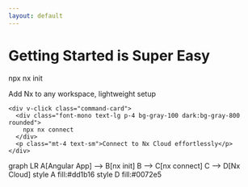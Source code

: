 ```yaml
---
layout: default
---
```


# Getting Started is Super Easy

<div class="mt-12">
  <div class="grid grid-cols-2 gap-8">
    <div v-click class="command-card">
      <div class="font-mono text-lg p-4 bg-gray-100 dark:bg-gray-800 rounded">
        npx nx init
      </div>
      <p class="mt-4 text-sm">Add Nx to any workspace, lightweight setup</p>
    </div>

    <div v-click class="command-card">
      <div class="font-mono text-lg p-4 bg-gray-100 dark:bg-gray-800 rounded">
        npx nx connect
      </div>
      <p class="mt-4 text-sm">Connect to Nx Cloud effortlessly</p>
    </div>
  </div>

  <div v-click class="mt-12">
    <div class="mermaid">
      graph LR
        A[Angular App] --> B[nx init]
        B --> C[nx connect]
        C --> D[Nx Cloud]
        style A fill:#dd1b16
        style D fill:#0072e5
    </div>
  </div>
</div>

<style>
.command-card {
  @apply p-6 rounded-lg border border-gray-200 dark:border-gray-700 text-center transition-all duration-200;
}
.command-card:hover {
  @apply shadow-lg transform -translate-y-1;
}
</style>